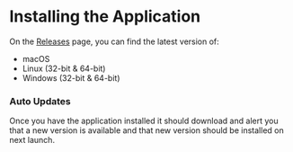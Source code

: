 # Installing the Application

On the [Releases](https://github.com/infinitered/reactotron/releases/tag/v2.17.1) page, you can find the latest version of:

* macOS
* Linux (32-bit & 64-bit)
* Windows (32-bit & 64-bit)

### Auto Updates

Once you have the application installed it should download and alert you that a new version is available and that new version should be installed on next launch.
